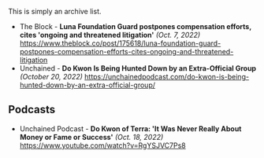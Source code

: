 This is simply an archive list.

- The Block - **Luna Foundation Guard postpones compensation efforts, cites 'ongoing and threatened litigation'** _(Oct.  7, 2022)_
  https://www.theblock.co/post/175618/luna-foundation-guard-postpones-compensation-efforts-cites-ongoing-and-threatened-litigation
- Unchained - **Do Kwon Is Being Hunted Down by an Extra-Official Group** _(October 20, 2022)_
  https://unchainedpodcast.com/do-kwon-is-being-hunted-down-by-an-extra-official-group/

## Podcasts

- Unchained Podcast - **Do Kwon of Terra: 'It Was Never Really About Money or Fame or Success'** _(Oct. 18, 2022)_
  https://www.youtube.com/watch?v=RgYSJVC7Ps8
